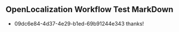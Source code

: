 ## OpenLocalization Workflow Test MarkDown
* 09dc6e84-4d37-4e29-b1ed-69b91244e343 thanks!

<!--HONumber=Aug16_HO4-->


